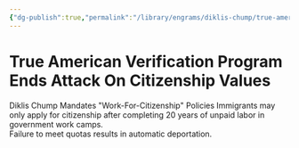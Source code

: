 ```yaml
---
{"dg-publish":true,"permalink":"/library/engrams/diklis-chump/true-american-verification-program-ends-attack-on-citizenship-values/","tags":["DC/Labor","DC/AS4"]}
---
```


# True American Verification Program Ends Attack On Citizenship Values
Diklis Chump Mandates "Work-For-Citizenship" Policies
Immigrants may only apply for citizenship after completing 20 years of unpaid labor in government work camps.  
Failure to meet quotas results in automatic deportation.
